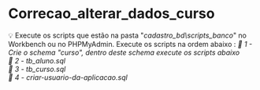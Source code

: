 # Correcao_alterar_dados_curso
💡 Execute os scripts que estão na pasta "<i>cadastro_bd\scripts_banco</i>" no Workbench ou no PHPMyAdmin. Execute os scripts na ordem abaixo :
<i>
📌 1 - Crie o schema "curso", dentro deste schema execute os scripts abaixo <br>
📌 2 - tb_aluno.sql<br>
📌 3 - tb_curso.sql<br>
📌 4 - criar-usuario-da-aplicacao.sql<br>
</i>
